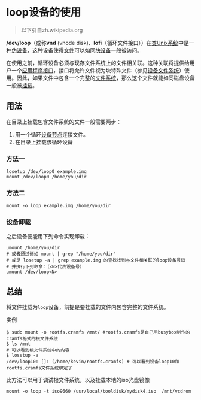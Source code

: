 # loop设备的使用

> 以下引自zh.wikipedia.org

**/dev/loop**（或称**vnd** (vnode disk)、**lofi**（循环文件接口））在[类Unix系统](https://zh.wikipedia.org/wiki/类Unix系统)中是一种[伪设备](https://zh.wikipedia.org/wiki/设备文件系统)，这种设备使得[文件](https://zh.wikipedia.org/wiki/计算机文件)可以如同[块设备](https://zh.wikipedia.org/wiki/设备文件系统)一般被访问。

在使用之前，循环设备必须与现存文件系统上的文件相关联。这种关联将提供给用户一个[应用程序接口](https://zh.wikipedia.org/wiki/应用程序接口)，接口将允许文件视为块特殊文件（参见[设备文件系统](https://zh.wikipedia.org/wiki/设备文件系统)）使用。因此，如果文件中包含一个完整的[文件系统](https://zh.wikipedia.org/wiki/文件系统)，那么这个文件就能如同磁盘设备一般被[挂载](https://zh.wikipedia.org/wiki/挂载)。



## 用法

在目录上挂载包含文件系统的文件一般需要两步：

1. 用一个循环[设备节点](https://zh.wikipedia.org/wiki/设备文件系统)连接文件。
2. 在目录上挂载该循环设备

### 方法一

```
losetup /dev/loop0 example.img
mount /dev/loop0 /home/you/dir
```

### 方法二

```
mount -o loop example.img /home/you/dir
```

### 设备卸载

之后设备便能用下列命令实现卸载：

```
umount /home/you/dir
# 或者通过诸如 mount | grep "/home/you/dir" 
# 或是 losetup -a | grep example.img 的查找找到与文件相关联的loop设备号码
# 并执行下列命令：（<N>代表设备号）
umount /dev/loop<N> 
```



## 总结

将文件挂载为`loop`设备，前提是要挂载的文件内包含完整的文件系统。

实例

```shell
$ sudo mount -o rootfs.cramfs /mnt/ #rootfs.cramfs是自己用busybox制作的cramfs格式的根文件系统
$ ls /mnt
# 可以看到根文件系统中的内容
$ losetup -a
/dev/loop10: []: (/home/kevin/rootfs.cramfs) # 可以看到设备loop10和rootfs.cramfs文件系统绑定了
```

此方法可以用于调试根文件系统，以及挂载本地的iso光盘镜像

```shell
mount -o loop -t iso9660 /usr/local/tooldisk/mydisk4.iso  /mnt/vcdrom
```

